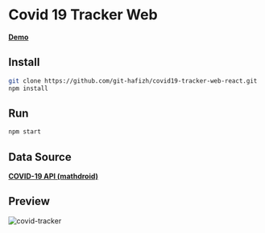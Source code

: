 # Covid 19 Tracker Web

**[Demo](https://covid19-tracker-web.netlify.app/)**

## Install
```sh
git clone https://github.com/git-hafizh/covid19-tracker-web-react.git
npm install
```

## Run
```sh
npm start
```

## Data Source

**[COVID-19 API (mathdroid)](https://github.com/mathdroid/covid-19-api)**

## Preview
![covid-tracker](https://user-images.githubusercontent.com/63697314/102687517-362a5f80-4222-11eb-9dac-7f8ccc7a50df.png)

